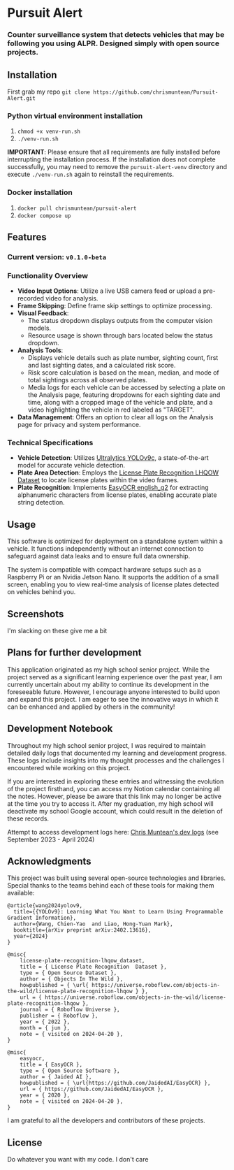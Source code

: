 # Pursuit Alert
### Counter surveillance system that detects vehicles that may be following you using ALPR. Designed simply with open source projects.

## Installation
First grab my repo
`git clone https://github.com/chrismuntean/Pursuit-Alert.git`

### Python virtual environment installation
1. `chmod +x venv-run.sh`
2. `./venv-run.sh`

**IMPORTANT**: Please ensure that all requirements are fully installed before interrupting the installation process. If the installation does not complete successfully, you may need to remove the `pursuit-alert-venv` directory and execute `./venv-run.sh` again to reinstall the requirements.

### Docker installation
1. `docker pull chrismuntean/pursuit-alert`
2. `docker compose up`

## Features
### Current version: `v0.1.0-beta`

### Functionality Overview
- **Video Input Options**: Utilize a live USB camera feed or upload a pre-recorded video for analysis.
- **Frame Skipping**: Define frame skip settings to optimize processing.
- **Visual Feedback**: 
  - The status dropdown displays outputs from the computer vision models.
  - Resource usage is shown through bars located below the status dropdown.
- **Analysis Tools**:
  - Displays vehicle details such as plate number, sighting count, first and last sighting dates, and a calculated risk score.
  - Risk score calculation is based on the mean, median, and mode of total sightings across all observed plates.
  - Media logs for each vehicle can be accessed by selecting a plate on the Analysis page, featuring dropdowns for each sighting date and time, along with a cropped image of the vehicle and plate, and a video highlighting the vehicle in red labeled as "TARGET".
- **Data Management**: Offers an option to clear all logs on the Analysis page for privacy and system performance.

### Technical Specifications
- **Vehicle Detection**: Utilizes [Ultralytics YOLOv9c](https://docs.ultralytics.com/models/yolov9/), a state-of-the-art model for accurate vehicle detection.
- **Plate Area Detection**: Employs the [License Plate Recognition LHQOW Dataset](https://universe.roboflow.com/objects-in-the-wild/license-plate-recognition-lhqow) to locate license plates within the video frames.
- **Plate Recognition**: Implements [EasyOCR english_g2](https://github.com/JaidedAI/EasyOCR) for extracting alphanumeric characters from license plates, enabling accurate plate string detection.

## Usage
This software is optimized for deployment on a standalone system within a vehicle. It functions independently without an internet connection to safeguard against data leaks and to ensure full data ownership.

The system is compatible with compact hardware setups such as a Raspberry Pi or an Nvidia Jetson Nano. It supports the addition of a small screen, enabling you to view real-time analysis of license plates detected on vehicles behind you.

## Screenshots
I'm slacking on these give me a bit

## Plans for further development
This application originated as my high school senior project. While the project served as a significant learning experience over the past year, I am currently uncertain about my ability to continue its development in the foreseeable future. However, I encourage anyone interested to build upon and expand this project. I am eager to see the innovative ways in which it can be enhanced and applied by others in the community!

## Development Notebook
Throughout my high school senior project, I was required to maintain detailed daily logs that documented my learning and development progress. These logs include insights into my thought processes and the challenges I encountered while working on this project.

If you are interested in exploring these entries and witnessing the evolution of the project firsthand, you can access my Notion calendar containing all the notes. However, please be aware that this link may no longer be active at the time you try to access it. After my graduation, my high school will deactivate my school Google account, which could result in the deletion of these records.

Attempt to access development logs here: [Chris Muntean's dev logs](https://sparktechsolutions.notion.site/Muntean-Chris-40f87992478c47c99e366a3a97577a01) (see September 2023 - April 2024)

## Acknowledgments
This project was built using several open-source technologies and libraries. Special thanks to the teams behind each of these tools for making them available:
```
@article{wang2024yolov9,
  title={{YOLOv9}: Learning What You Want to Learn Using Programmable Gradient Information},
  author={Wang, Chien-Yao  and Liao, Hong-Yuan Mark},
  booktitle={arXiv preprint arXiv:2402.13616},
  year={2024}
}

@misc{
    license-plate-recognition-lhqow_dataset,
    title = { License Plate Recognition  Dataset },
    type = { Open Source Dataset },
    author = { Objects In The Wild },
    howpublished = { \url{ https://universe.roboflow.com/objects-in-the-wild/license-plate-recognition-lhqow } },
    url = { https://universe.roboflow.com/objects-in-the-wild/license-plate-recognition-lhqow },
    journal = { Roboflow Universe },
    publisher = { Roboflow },
    year = { 2022 },
    month = { jun },
    note = { visited on 2024-04-20 },
}

@misc{
    easyocr,
    title = { EasyOCR },
    type = { Open Source Software },
    author = { Jaided AI },
    howpublished = { \url{https://github.com/JaidedAI/EasyOCR} },
    url = { https://github.com/JaidedAI/EasyOCR },
    year = { 2020 },
    note = { visited on 2024-04-20 },
}
```
I am grateful to all the developers and contributors of these projects.

## License
Do whatever you want with my code. I don't care